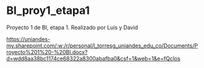# BI_proy1_etapa1
Proyecto 1 de BI, etapa 1. Realizado por Luis y David

https://uniandes-my.sharepoint.com/:w:/r/personal/l_torresg_uniandes_edu_co/Documents/Proyecto%201%20-%20BI.docx?d=wdd8aa38bc1174ce68322a8300abafba0&csf=1&web=1&e=fQclos